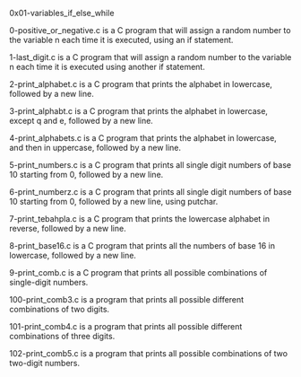 0x01-variables_if_else_while

0-positive_or_negative.c is a C program that will assign a random number to the variable n each time it is executed, using an if statement.

1-last_digit.c is a C program that will assign a random number to the variable n each time it is executed using another if statement.

2-print_alphabet.c is a C program that prints the alphabet in lowercase, followed by a new line.

3-print_alphabt.c is a C program that prints the alphabet in lowercase, except q and e, followed by a new line.

4-print_alphabets.c is a C program that prints the alphabet in lowercase, and then in uppercase, followed by a new line.

5-print_numbers.c is a C program that prints all single digit numbers of base 10 starting from 0, followed by a new line.

6-print_numberz.c is a C program that prints all single digit numbers of base 10 starting from 0, followed by a new line, using putchar.

7-print_tebahpla.c is a C program that prints the lowercase alphabet in reverse, followed by a new line.

8-print_base16.c is a C program that prints all the numbers of base 16 in lowercase, followed by a new line.

9-print_comb.c is a C program that prints all possible combinations of single-digit numbers.

100-print_comb3.c is a program that prints all possible different combinations of two digits.

101-print_comb4.c is a program that prints all possible different combinations of three digits.

102-print_comb5.c is a program that prints all possible combinations of two two-digit numbers.
